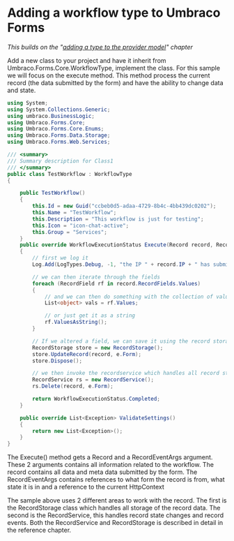 # Adding a workflow type to Umbraco Forms
*This builds on the "[adding a type to the provider model](Adding-a-Type.md)" chapter*

Add a new class to your project and have it inherit from Umbraco.Forms.Core.WorkflowType, implement the class. For this sample we will focus on the execute method. This method process the current record (the data submitted by the form) and have the ability to change data and state.

```csharp
using System;
using System.Collections.Generic;
using umbraco.BusinessLogic;
using Umbraco.Forms.Core;
using Umbraco.Forms.Core.Enums;
using Umbraco.Forms.Data.Storage;
using Umbraco.Forms.Web.Services;

/// <summary>
/// Summary description for Class1
/// </summary>
public class TestWorkflow : WorkflowType
{

    public TestWorkflow()
    {
        this.Id = new Guid("ccbeb0d5-adaa-4729-8b4c-4bb439dc0202");
        this.Name = "TestWorkflow";
        this.Description = "This workflow is just for testing";
        this.Icon = "icon-chat-active";
        this.Group = "Services";
    }
    public override WorkflowExecutionStatus Execute(Record record, RecordEventArgs e)
    {
        // first we log it
        Log.Add(LogTypes.Debug, -1, "the IP " + record.IP + " has submitted a record");

        // we can then iterate through the fields
        foreach (RecordField rf in record.RecordFields.Values)
        {
            // and we can then do something with the collection of values on each field
            List<object> vals = rf.Values;

            // or just get it as a string
            rf.ValuesAsString();
        }

        // If we altered a field, we can save it using the record storage
        RecordStorage store = new RecordStorage();
        store.UpdateRecord(record, e.Form);
        store.Dispose();

        // we then invoke the recordservice which handles all record states // and make the service delete the record.
        RecordService rs = new RecordService();
        rs.Delete(record, e.Form);

        return WorkflowExecutionStatus.Completed;
    }

    public override List<Exception> ValidateSettings()
    {
        return new List<Exception>();
    }
}
```

The Execute() method gets a Record and a RecordEventArgs argument. These 2 arguments contains all information related to the workflow. The record contains all data and meta data submitted by the form. The RecordEventArgs contains references to what form the record is from, what state it is in and a reference to the current HttpContext

The sample above uses 2 different areas to work with the record. The first is the RecordStorage class which handles all storage of the record data. The second is the RecordService, this handles record state changes and record events. Both the RecordService and RecordStorage is described in detail in the reference chapter.
